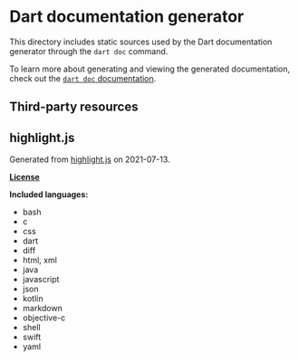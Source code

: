 # Dart documentation generator

This directory includes static sources used by the Dart documentation generator
through the `dart doc` command.

To learn more about generating and viewing the generated documentation,
check out the [`dart doc` documentation][].

[`dart doc` documentation]: https://dart.dev/tools/dart-doc

## Third-party resources

## highlight.js

Generated from [highlight.js](https://highlightjs.org/download) on 2021-07-13.

**[License](https://github.com/highlightjs/highlight.js/blob/main/LICENSE)**

**Included languages:**

- bash
- c
- css
- dart
- diff
- html, xml
- java
- javascript
- json
- kotlin
- markdown
- objective-c
- shell
- swift
- yaml
